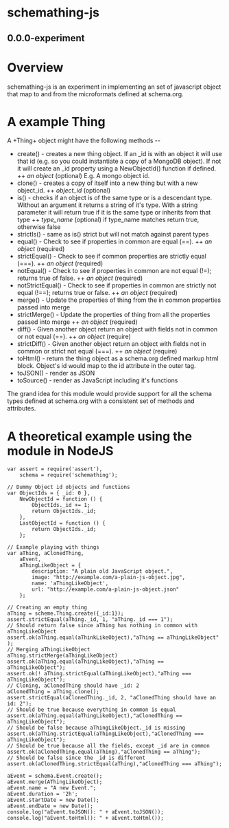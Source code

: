 schemathing-js
========
0.0.0-experiment
----------------

# Overview

schemathing-js is an experiment in implementing an set of javascript object that map to and from the microformats defined at schema.org.

# A example Thing

A +Thing+ object might have the following methods --

* create() - creates a new thing object. If an _id is with an object it will use that id (e.g. so you could instantiate a copy of a MongoDB object). If not it will create an _id property using a NewObjectId() function if defined.
++ _an object_ (optional) E.g. A mongo object id.
* clone() - creates a copy of itself into a new thing but with a new object_id.
++ _object_id_ (optional)
* is() - checks if an object is of the same type or is a descendant type. Without an argument it returns a string of it's type. With a string parameter it will return true if it is the same type or inherits from that type
++ _type_name_ (optional) if type_name matches return true, otherwise false
* strictIs() - same as is() strict but will not match against parent types
* equal() - Check to see if properties in common are equal (==).
++ _an object_ (required)
* strictEqual() - Check to see if common properties are strictly equal (===).
++ _an object_ (required)
* notEqual() - Check to see if properties in common are not equal (!=); returns true of false.
++ _an object_ (required)
* notStrictEqual() - Check to see if properties in common are strictly not equal (!==); returns true or false.
++ _an object_ (required)
* merge() - Update the properties of thing from the in common properties passed into merge
* strictMerge() - Update the properties of thing from all the properties passed into merge
++ _an object_ (required)
* diff() - Given another object return an object with fields not in common or not equal (==).
++ _an object_ (require)
* strictDiff() - Given another object return an object with fields not in common or strict not equal (===).
++ _an object_ (require)
* toHtml() - return the thing object as a schema.org defined markup html block. Object's id would map to the id attribute in the outer tag.
* toJSON() - render as JSON
* toSource() - render as JavaScript including it's functions

The grand idea for this module would provide support for all the schema types defined at schema.org with a consistent set of methods and attributes.

# A theoretical example using the module in NodeJS

    var assert = require('assert'),
    	schema = require('schemathing');
    
    // Dummy Object id objects and functions
    var ObjectIds = { _id: 0 },
    	NewObjectId = function () {
    		ObjectIds._id += 1;
    		return ObjectIds._id;
    	},
    	LastObjectId = function () {
    		return ObjectIds._id;
    	};

	// Example playing with things
    var aThing, aClonedThing,
    	aEvent, 
    	aThingLikeObject = {
    		description: "A plain old JavaScript object.",
			image: "http://example.com/a-plain-js-object.jpg",
			name: 'aThingLikeObject',
			url: "http://example.com/a-plain-js-object.json"
    	};
    
    // Creating an empty thing
    aThing = scheme.Thing.create({_id:1});
    assert.strictEqual(aThing._id, 1, "aThing._id === 1");
    // Should return false since aThing has nothing in common with aThingLikeObject
    assert.ok(aThing.equal(aThinkLikeObject),"aThing == aThingLikeObject" );
    // Merging aThingLikeObject
    aThing.strictMerge(aThingLikeObject)
    assert.ok(aThing.equal(aThingLikeObject),"aThing == aThingLikeObject");
    assert.ok(! aThing.strictEqual(aThingLikeObject),"aThing === aThingLikeObject");
    // Cloning, aClonedThing should have _id: 2
    aClonedThing = aThing.clone();
    assert.strictEqual(aClonedThing._id, 2, "aClonedThing should have an id: 2");
    // Should be true because everything in common is equal
    assert.ok(aThing.equal(aThingLikeObject),"aClonedThing == aThingLikeObject");
    // Should be false because aThingLikeObject._id is missing
    assert.ok(aThing.strictEqual(aThingLikeObject),"aClonedThing === aThingLikeObject");
    // Should be true because all the fields, except _id are in common
    assert.ok(aClonedThing.equal(aThing),"aClonedThing == aThing");
    // Should be false since the _id is different
    assert.ok(aClonedThing.strictEqual(aThing),"aClonedThing === aThing");

 	aEvent = schema.Event.create();
 	aEvent.merge(AThingLikeObject);
 	aEvent.name = "A new Event.";
 	aEvent.duration = '2h';
 	aEvent.startDate = new Date();
 	aEvent.endDate = new Date();
 	console.log("aEvent.toJSON(): " + aEvent.toJSON());
 	console.log("aEvent.toHtml(): " + aEvent.toHtml());

	
    
    